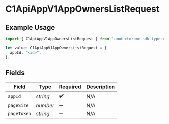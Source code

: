 # C1ApiAppV1AppOwnersListRequest

## Example Usage

```typescript
import { C1ApiAppV1AppOwnersListRequest } from "conductorone-sdk-typescript/sdk/models/operations";

let value: C1ApiAppV1AppOwnersListRequest = {
  appId: "<id>",
};
```

## Fields

| Field              | Type               | Required           | Description        |
| ------------------ | ------------------ | ------------------ | ------------------ |
| `appId`            | *string*           | :heavy_check_mark: | N/A                |
| `pageSize`         | *number*           | :heavy_minus_sign: | N/A                |
| `pageToken`        | *string*           | :heavy_minus_sign: | N/A                |